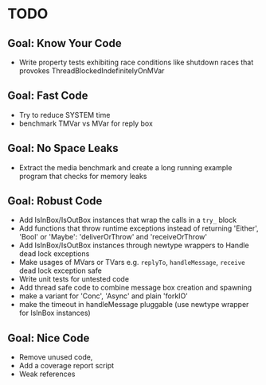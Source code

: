 TODO
====

## Goal: Know Your Code 

* Write property tests exhibiting race
  conditions like shutdown races that
  provokes ThreadBlockedIndefinitelyOnMVar 


## Goal: Fast Code

* Try to reduce SYSTEM time
* benchmark TMVar vs MVar for reply box 

## Goal: No Space Leaks

* Extract the media benchmark and create a long
  running example program that checks for memory leaks

## Goal: Robust Code

* Add IsInBox/IsOutBox instances that wrap the calls in a `try_` block
* Add functions that throw runtime exceptions instead of
  returning 'Either', 'Bool' or 'Maybe': 
   'deliverOrThrow' and 'receiveOrThrow' 
* Add IsInBox/IsOutBox instances through newtype wrappers
  to Handle dead lock exceptions  
* Make usages of MVars or TVars e.g. `replyTo`, `handleMessage`, `receive`
  dead lock exception safe
* Write unit tests for untested code
* Add thread safe code to combine message box creation
  and spawning
* make a variant for 'Conc', 'Async' and plain 'forkIO'
* make the timeout in handleMessage pluggable
   (use newtype wrapper for IsInBox instances)

## Goal: Nice Code

* Remove unused code, 
* Add a coverage report script
* Weak references

